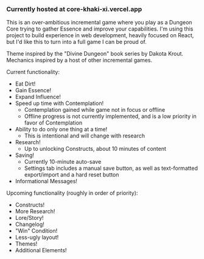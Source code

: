 ### Currently hosted at core-khaki-xi.vercel.app

This is an over-ambitious incremental game where you play as a Dungeon Core trying to gather Essence and improve your capabilities.
I'm using this project to build experience in web development, heavily focused on React, but I'd like this to turn into a full game I can be proud of.

Theme inspired by the "Divine Dungeon" book series by Dakota Krout.
Mechanics inspired by a host of other incremental games.

Current functionality:
* Eat Dirt!
* Gain Essence!
* Expand Influence!
* Speed up time with Contemplation!
  * Contemplation gained while game not in focus or offline
  * Offline progress is not currently implemented, and is a low priority in favor of Contemplation
* Ability to do only one thing at a time!
  * This is intentional and will change with research
* Research!
  * Up to unlocking Constructs, about 10 minutes of content
* Saving!
  * Currently 10-minute auto-save
  * Settings tab includes a manual save button, as well as text-formatted export/import and a hard reset button
* Informational Messages!

Upcoming functionality (roughly in order of priority):
* Constructs!
* More Research!
* Lore/Story!
* Changelog!
* "Win" Condition!
* Less-ugly layout!
* Themes!
* Additional Elements!